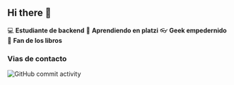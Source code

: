 ## Hi there 👋

:computer: **Estudiante de backend**
:pencil: **Aprendiendo en platzi**
:eyeglasses: **Geek empedernido**
📖 **Fan de los libros**

### Vias de contacto

![GitHub commit activity](https://img.shields.io/github/commit-activity/m/ddpinto7/ddpinto7)

